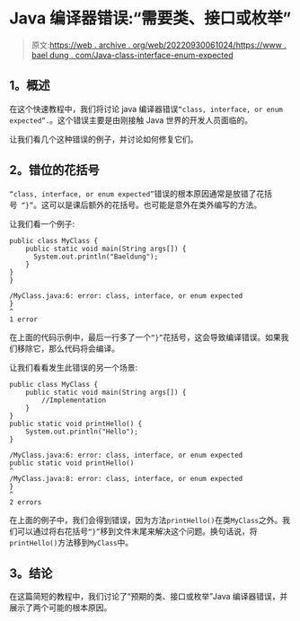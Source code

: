 # Java 编译器错误:“需要类、接口或枚举”

> 原文:[https://web . archive . org/web/20220930061024/https://www . bael dung . com/Java-class-interface-enum-expected](https://web.archive.org/web/20220930061024/https://www.baeldung.com/java-class-interface-enum-expected)

## **1。概述**

在这个快速教程中，我们将讨论 java 编译器错误`“class, interface, or enum expected”.`。这个错误主要是由刚接触 Java 世界的开发人员面临的。

让我们看几个这种错误的例子，并讨论如何修复它们。

## **2。错位的花括号**

`“class, interface, or enum expected”`错误的根本原因通常是放错了花括号` “}”`。这可以是课后额外的花括号。也可能是意外在类外编写的方法。

让我们看一个例子:

```
public class MyClass {
    public static void main(String args[]) {
      System.out.println("Baeldung");
    }
}
}
```

```
/MyClass.java:6: error: class, interface, or enum expected
}
^
1 error
```

在上面的代码示例中，最后一行多了一个`“}”`花括号，这会导致编译错误。如果我们移除它，那么代码将会编译。

让我们看看发生此错误的另一个场景:

```
public class MyClass {
    public static void main(String args[]) {
        //Implementation
    }
}
public static void printHello() {
    System.out.println("Hello");
}
```

```
/MyClass.java:6: error: class, interface, or enum expected
public static void printHello()
^
/MyClass.java:8: error: class, interface, or enum expected
}
^
2 errors
```

在上面的例子中，我们会得到错误，因为方法`printHello()`在类`MyClass`之外。我们可以通过将右花括号`“}”`移到文件末尾来解决这个问题。换句话说，将`printHello()`方法移到`MyClass`中。

## **3。结论**

在这篇简短的教程中，我们讨论了“预期的类、接口或枚举”Java 编译器错误，并展示了两个可能的根本原因。